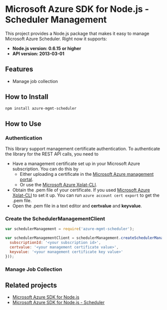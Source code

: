 # Microsoft Azure SDK for Node.js - Scheduler Management

This project provides a Node.js package that makes it easy to manage Microsoft Azure Scheduler. Right now it supports:
- **Node.js version: 0.6.15 or higher**
- **API version: 2013-03-01**

## Features

- Manage job collection

## How to Install

```bash
npm install azure-mgmt-scheduler
```

## How to Use

### Authentication

This library support management certificate authentication. To authenticate the library for the REST API calls, you need to
* Have a management certificate set up in your Microsoft Azure subscription. You can do this by
  * Either uploading a certificate in the [Microsoft Azure management portal](https://manage.windowsazure.com).
  * Or use the [Microsoft Azure Xplat-CLI](https://github.com/Azure/azure-xplat-cli).
* Obtain the .pem file of your certificate. If you used [Microsoft Azure Xplat-CLI](https://github.com/Azure/azure-xplat-cli) to set it up. You can run ``azure account cert export`` to get the .pem file.
* Open the .pem file in a text editor and **certvalue** and **keyvalue**.

### Create the SchedulerManagementClient

```javascript
var schedulerManagement = require('azure-mgmt-scheduler');

var schedulerManagementClient = schedulerManagement.createSchedulerManagementClient(schedulerManagement.createCloudCertificateCredentials({
  subscriptionId: '<your subscription id>',
  certvalue: '<your management certificate value>',
  keyvalue: '<your management certificate key value>'
}));
```

### Manage Job Collection

## Related projects

- [Microsoft Azure SDK for Node.js](https://github.com/WindowsAzure/azure-sdk-for-node)
- [Microsoft Azure SDK for Node.js - Scheduler](https://github.com/WindowsAzure/azure-sdk-for-node/tree/master/lib/services/scheduler)
